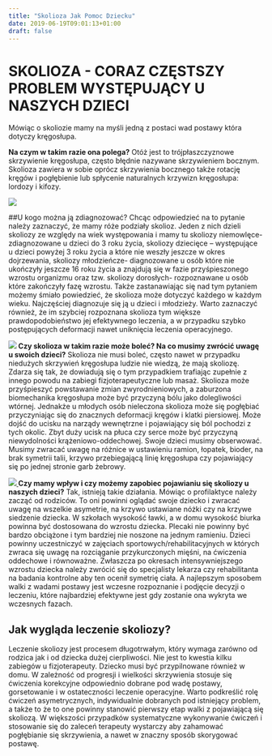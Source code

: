 ```yaml
---
title: "Skolioza Jak Pomoc Dziecku"
date: 2019-06-19T09:01:13+01:00
draft: false
---
```


# SKOLIOZA - CORAZ CZĘSTSZY PROBLEM WYSTĘPUJĄCY U NASZYCH DZIECI

Mówiąc o skoliozie mamy na myśli jedną z postaci wad postawy która dotyczy kręgosłupa.

**Na czym w takim razie ona polega?** Otóż jest to trójpłaszczyznowe skrzywienie kręgosłupa, często błędnie nazywane skrzywieniem bocznym. Skolioza zawiera w sobie oprócz skrzywienia bocznego także rotację kręgów i pogłębienie lub spłycenie naturalnych krzywizn kręgosłupa: lordozy i kifozy.

[![](http://fizjoterapia-rzeszow.com.pl/wp-content/uploads/2017/05/scoliosi-300x183.jpg)
](http://fizjoterapia-rzeszow.com.pl/wp-content/uploads/2017/05/scoliosi.jpg)

##U kogo można ją zdiagnozować?
Chcąc odpowiedzieć na to pytanie należy zaznaczyć, że mamy róże podziały skolioz. Jeden z nich dzieli skoliozy ze względy na wiek występowania i mamy tu skoliozy niemowlęce- zdiagnozowane u dzieci do 3 roku życia, skoliozy dziecięce – występujące u dzieci powyżej 3 roku życia a które nie weszły jeszcze w okres dojrzewania, skoliozy młodzieńcze- diagnozowane u osób które nie ukończyły jeszcze 16 roku życia a znajdują się w fazie przyśpieszonego wzrostu organizmu oraz tzw. skoliozy dorosłych- rozpoznawane u osób które zakończyły fazę wzrostu. Także zastanawiając się nad tym pytaniem możemy śmiało powiedzieć, że skolioza może dotyczyć każdego w każdym wieku. Najczęściej diagnozuje się ją u dzieci i młodzieży. Warto zaznaczyć również, że im szybciej rozpoznana skolioza tym większe prawdopodobieństwo jej efektywnego leczenia, a w przypadku szybko postępujących deformacji nawet uniknięcia leczenia operacyjnego.

**![](http://fizjoterapia-rzeszow.com.pl/wp-content/uploads/2017/05/skolioza-3-300x240.jpg)
Czy skolioza w takim razie może boleć? Na co musimy zwrócić uwagę u swoich dzieci?** Skolioza nie musi boleć, często nawet w przypadku niedużych skrzywień kręgosłupa ludzie nie wiedzą, że mają skoliozę. Zdarza się tak, że dowiadują się o tym przypadkiem trafiając zupełnie z innego powodu na zabiegi fizjoterapeutyczne lub masaż. Skolioza może przyśpieszyć powstawanie zmian zwyrodnieniowych, a zaburzona biomechanika kręgosłupa może być przyczyną bólu jako dolegliwości wtórnej. Jednakże u młodych osób nieleczona skolioza może się pogłębiać przyczyniając się do znacznych deformacji kręgów i klatki piersiowej. Może dojść do ucisku na narządy wewnętrzne i pojawiający się ból pochodzi z tych okolic. Zbyt duży ucisk na płuca czy serce może być przyczyną niewydolności krążeniowo-oddechowej. Swoje dzieci musimy obserwować. Musimy zwracać uwagę na różnice w ustawieniu ramion, łopatek, bioder, na brak symetrii talii, krzywo przebiegającą linię kręgosłupa czy pojawiający się po jednej stronie garb żebrowy.

**[![](http://fizjoterapia-rzeszow.com.pl/wp-content/uploads/2017/05/IMG_7189-841x1024-246x300.jpg)
](http://fizjoterapia-rzeszow.com.pl/wp-content/uploads/2017/05/IMG_7189-841x1024.jpg)Czy mamy wpływ i czy możemy zapobiec pojawianiu się skoliozy u naszych dzieci?** Tak, istnieją takie działania. Mówiąc o profilaktyce należy zacząć od rodziców. To oni powinni oglądać swoje dziecko i zwracać uwagę na wszelkie asymetrie, na krzywo ustawiane nóżki czy na krzywe siedzenie dziecka. W szkołach wysokość ławki, a w domu wysokość biurka powinna być dostosowana do wzrostu dziecka. Plecaki nie powinny być bardzo obciążone i tym bardziej nie noszone na jednym ramieniu. Dzieci powinny uczestniczyć w zajęciach sportowych/rehabilitacyjnych w których zwraca się uwagę na rozciąganie przykurczonych mięśni, na ćwiczenia oddechowe i równoważne. Zwłaszcza po okresach intensywniejszego wzrostu dziecka należy zwrócić się do specjalisty lekarza czy rehabilitanta na badania kontrolne aby ten ocenił symetrię ciała. A najlepszym sposobem walki z wadami postawy jest wczesne rozpoznanie i podjęcie decyzji o leczeniu, które najbardziej efektywne jest gdy zostanie ona wykryta we wczesnych fazach.

## Jak wygląda leczenie skoliozy?
Leczenie skoliozy jest procesem długotrwałym, który wymaga zarówno od rodzica jak i od dziecka dużej cierpliwości. Nie jest to kwestia kilku zabiegów u fizjoterapeuty. Dziecko musi być przypilnowane również w domu. W zależność od progresji i wielkości skrzywienia stosuje się ćwiczenia korekcyjne odpowiednio dobrane pod wadę postawy, gorsetowanie i w ostateczności leczenie operacyjne. Warto podkreślić rolę ćwiczeń asymetrycznych, indywidualnie dobranych pod istniejący problem, a także to że to one powinny stanowić pierwszy etap walki z pojawiającą się skoliozą. W większości przypadków systematyczne wykonywanie ćwiczeń i stosowanie się do zaleceń terapeuty wystarczy aby zahamować pogłębianie się skrzywienia, a nawet w znaczny sposób skorygować postawę.